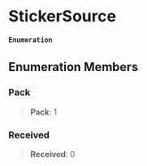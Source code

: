 # StickerSource

**`Enumeration`**

## Enumeration Members

### Pack

> **Pack**: 1

### Received

> **Received**: 0
